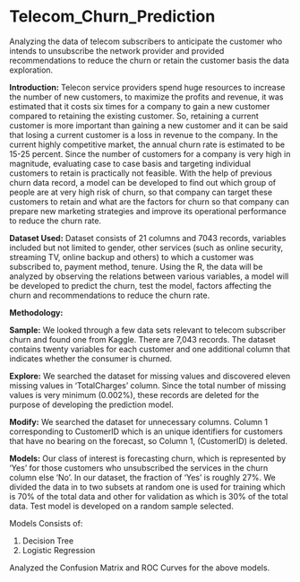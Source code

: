 # Telecom_Churn_Prediction
Analyzing the data of telecom subscribers to anticipate the customer who intends to unsubscribe the network provider and provided recommendations to reduce the churn or retain the customer basis the data exploration.

**Introduction:**
Telecon service providers spend huge resources to increase the number of new customers, to maximize the profits and revenue, it was estimated that it costs six times for a company to gain a new customer compared to retaining the existing customer. So, retaining a current customer is more important than gaining a new customer and it can be said that losing a current customer is a loss in revenue to the company. In the current highly competitive market, the annual churn rate is estimated to be 15-25 percent. Since the number of customers for a company is very high in magnitude, evaluating case to case basis and targeting individual customers to retain is practically not feasible. With the help of previous churn data record, a model can be developed to find out which group of people are at very high risk of churn, so that company can target these customers to retain and what are the factors for churn so that company can prepare new marketing strategies and improve its operational performance to reduce the churn rate.

**Dataset Used:** 
Dataset consists of 21 columns and 7043 records, variables included but not limited to gender, other services (such as online security, streaming TV, online backup and others) to which a customer was subscribed to, payment method, tenure. Using the R, the data will be analyzed by observing the relations between various variables, a model will be developed to predict the churn, test the model, factors affecting the churn and recommendations to reduce the churn rate.

**Methodology:**

**Sample:**
We looked through a few data sets relevant to telecom subscriber churn and found one from Kaggle. There are 7,043 records. The dataset contains twenty variables for each customer and one additional column that indicates whether the consumer is churned. 

**Explore:**
We searched the dataset for missing values and discovered eleven missing values in ‘TotalCharges’ column. Since the total number of missing values is very minimum (0.002%), these records are deleted for the purpose of developing the prediction model. 

**Modify:**
We searched the dataset for unnecessary columns. Column 1 corresponding to CustomerID which is an unique identifiers for customers that have no bearing on the forecast, so Column 1, (CustomerID) is deleted. 

**Models:**
Our class of interest is forecasting churn, which is represented by ‘Yes’ for those customers who unsubscribed the services in the churn column else ‘No’. In our dataset, the fraction of ‘Yes’ is roughly 27%. We divided the data in to two subsets at random one is used for training which is 70% of the total data and other for validation as which is 30% of the total data. Test model is developed on a random sample selected. 

Models Consists of:
1.	Decision Tree
2.	Logistic Regression

Analyzed the Confusion Matrix and ROC Curves for the above models.
